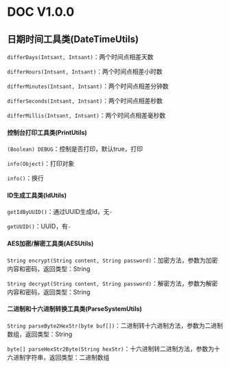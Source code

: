 # DOC V1.0.0

## 日期时间工具类(DateTimeUtils)

`differDays(Intsant, Intsant)`：两个时间点相差天数

`differHours(Intsant, Intsant)`：两个时间点相差小时数

`differMinutes(Intsant, Intsant)`：两个时间点相差分钟数

`differSeconds(Intsant, Intsant)`：两个时间点相差秒数

`differMillis(Intsant, Intsant)`：两个时间点相差毫秒数

#### 控制台打印工具类(PrintUtils)

`(Boolean) DEBUG`：控制是否打印，默认true，打印

`info(Object)`：打印对象

`info()`：换行

#### ID生成工具类(IdUtils)

`getIdByUUID()`：通过UUID生成Id，无`-`

`getUUID()`：UUID，有`-`

#### AES加密/解密工具类(AESUtils)

`String encrypt(String content, String password)`：加密方法，参数为加密内容和密码，返回类型：String

`String decrypt(String content, String password)`：解密方法，参数为解密内容和密码，返回类型：String

#### 二进制和十六进制转换工具类(ParseSystemUtils)

`String parseByte2HexStr(byte buf[])`：二进制转十六进制方法，参数为二进制数组，返回类型：String

`byte[] parseHexStr2Byte(String hexStr)`：十六进制转二进制方法，参数为十六进制字符串，返回类型：二进制数组